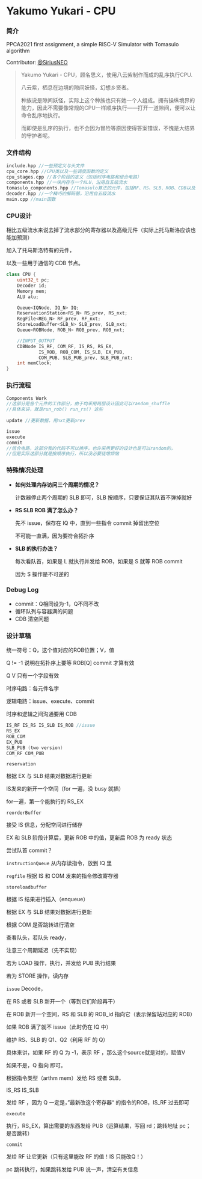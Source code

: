 # Yakumo Yukari - CPU

### 简介

PPCA2021 first assignment, a simple  RISC-V Simulator with Tomasulo algorithm

Contributor: [@SiriusNEO](https://github.com/SiriusNEO)

> Yakumo Yukari - CPU，顾名思义，使用八云紫制作而成的乱序执行CPU.
>
> 八云紫，栖息在边境的隙间妖怪，幻想乡贤者。
>
> 种族说是隙间妖怪，实际上这个种族也只有她一个人组成。拥有操纵境界的能力，因此不需要像常规的CPU一样顺序执行——打开一道隙间，便可以让命令乱序地执行。
>
> 而即使是乱序的执行，也不会因为冒险等原因使得答案错误，不愧是大结界的守护者呢。



### 文件结构

```C++
include.hpp //一些预定义与头文件
cpu_core.hpp //CPU类以及一些调度函数的定义
cpu_stages.cpp //各个阶段的定义（包括时序电路和组合电路）
components.hpp //一块内存与一个ALU，沿用自五级流水
tomasulo_components.hpp //Tomasulo算法的元件，包括RF、RS、SLB、ROB、CDB以及结点
decoder.hpp //一个精巧的解码器，沿用自五级流水
main.cpp //main函数
```



### CPU设计

相比五级流水来说去掉了流水部分的寄存器以及高级元件（实际上托马斯洛应该也能加预测）

加入了托马斯洛特有的元件，

以及一些用于通信的 CDB 节点。

```C++
class CPU {
    uint32_t pc;
    Decoder id;
    Memory mem;
    ALU alu;

    Queue<IQNode, IQ_N> IQ;
    ReservationStation<RS_N> RS_prev, RS_nxt;
    RegFile<REG_N> RF_prev, RF_nxt;
    StoreLoadBuffer<SLB_N> SLB_prev, SLB_nxt;
    Queue<ROBNode, ROB_N> ROB_prev, ROB_nxt;

    //INPUT_OUTPUT
    CDBNode IS_RF, COM_RF, IS_RS, RS_EX, 
            IS_ROB, ROB_COM, IS_SLB, EX_PUB, 
            COM_PUB, SLB_PUB_prev, SLB_PUB_nxt;
	int memClock;
}
```



### 执行流程

```C++
Components Work 
//这部分是各个元件的工作部分，由于均采用两层设计因此可以random_shuffle
//具体来讲，就是run_rob() run_rs() 这些
    
update //更新数据，用nxt更新prev

issue
execute
commit
//组合电路，这部分我的代码不可以换序，也许采用更好的设计也是可以random的，
//但是实际这部分就是按顺序执行，所以没必要徒增烦恼
```



### 特殊情况处理

- **如何处理内存访问三个周期的情况？**

  计数器停止两个周期的 SLB 即可，SLB 按顺序，只要保证其队首不弹掉就好

- **RS SLB ROB 满了怎么办？**

  先不 issue，保存在 IQ 中，直到一些指令 commit 掉留出空位

  不可能一直满，因为要符合拓扑序

- **SLB 的执行办法？**

  每次看队首，如果是 L 就执行并发给 ROB，如果是 S 就等 ROB commit

  因为 S 操作是不可逆的

  

### Debug Log

- commit：Q相同设为-1，Q不同不改
- 循环队列与容器满的问题
- CDB 清空问题



### 设计草稿

统一符号：Q，这个值对应的ROB位置；V，值

Q != -1 说明在拓扑序上要等 ROB[Q] commit 才算有效

Q V 只有一个字段有效

时序电路：各元件名字

逻辑电路：issue、execute、commit

时序和逻辑之间沟通要用 CDB

```C++
IS_RF IS_RS IS_SLB IS_ROB //issue
RS_EX
ROB_COM
EX_PUB
SLB_PUB (two version)
COM_RF COM_PUB
```

`reservation`  

根据 EX 与 SLB 结果对数据进行更新

IS发来的新开一个空间（for 一遍，没 busy 就插）

for一遍，第一个能执行的 RS_EX

`reorderBuffer`  

接受 IS 信息，分配空间进行储存

EX 和 SLB 阶段计算后，更新 ROB 中的值，更新后 ROB 为 ready 状态

尝试队首 commit？

`instructionQueue`  从内存读指令，放到 IQ 里

`regfile`  根据 IS 和 COM 发来的指令修改寄存器

`storeloadbuffer`  

根据 IS 结果进行插入（enqueue）

根据 EX 与 SLB 结果对数据进行更新

根据 COM 是否跳转进行清空

查看队头，若队头 ready，

注意三个周期延迟（先不实现）

若为 LOAD 操作，执行，并发给 PUB 执行结果

若为 STORE 操作，读内存

`issue`  Decode，

在 RS 或者 SLB 新开一个（等到它们阶段再干）

在 ROB 新开一个空间，RS 和 SLB 的 ROB_id 指向它（表示保留站对应的 ROB）

如果 ROB 满了就不 issue（此时仍在 IQ 中）

维护 RS、SLB 的 Q1、Q2（利用 RF 的 Q）

具体来讲，如果 RF 的 Q 为 -1，表示 RF ，那么这个source就是对的，赋值V

如果不是，Q 指向 即可。

根据指令类型（arthm mem）发给 RS 或者 SLB，

IS_RS IS_SLB

发给 RF ，因为 Q 一定是，”最新改这个寄存器“ 的指令的ROB，IS_RF 过去即可 

`execute`  

执行，RS_EX，算出需要的东西发给 PUB（运算结果，写回 rd；跳转地址 pc；是否跳转）

`commit`

发给 RF 让它更新（只有这里能改 RF 的值！IS 只能改Q！）

pc 跳转执行，如果跳转发给 PUB 说一声，清空有关信息